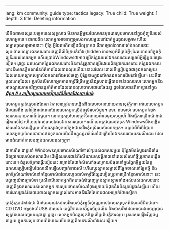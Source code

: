 

---

lang: km
community: guide
type: tactics
legacy: True
child: True
weight: 1
depth: 3
title: Deleting information

---

បើគិតតាមទស្សនៈបច្ចេកទេសសុទ្ធសាធ មិនមានអ្វីមួយដែលមានមុខងារលុបចោលនៅក្នុងកុំព្យូទ័ររបស់លោកអ្នកទេ។ ជាការពិត លោកអ្នកអាចទាញអូសឯកសារមួយទៅដាក់ក្នុងធុងសម្រាម ហើយសម្អាតធុងសម្រាមនោះ។ ប៉ុន្តែ អ្វីដែលកើតឡើងពិតប្រាកដ គឺវាសម្អាតiconរបស់ឯកសារនោះ លុបចោលឈ្មោះឯកសារនោះចេញពីលិបិក្រមកំបាំង(hidden index)អំពីគ្រប់អ្វីៗដែលមាននៅក្នុងកុំព្យូទ័ររបស់លោកអ្នក   ហើយប្រាប់Windowsថាអាចប្រើកន្លែងរបស់ឯកសារនោះសម្រាប់អ្វីធ្វើមួយផ្សេងទៀត។ ដូច្នេះ ដរាបណាកន្លែងឯកសារនោះមិនទាន់ត្រូវបានប្រើដោយពិតប្រាកដទេនោះ កន្លែងឯកសារនោះនឹងមានខ្លឹមសារនៃព័ត៌មានដែលបានលុបហើយនោះដដែល ពោលគឺប្រៀបដូចជាទូឯកសារមួយដែលគេយកស្លាកសម្គាល់ឯកសារទាំងអស់ចេញ ប៉ុន្តែខាងក្នុងនៅមានឯកសារដើមនៅឡើយ។ នេះគឺជាមូលហេតុដែល៖ ប្រសិនបើលោកអ្នកមានកម្មវិធីត្រឹមត្រូវនិងរួសរាន់ធ្វើបានទាន់ពេលវេលា លោកអ្នកនឹងអាចស្តារយកមកវិញបាននូវព័ត៌មានដែលបានលុបចោលដោយចៃដន្យ ដូចដែលបានពិភាក្សានៅក្នុង[***ជំពូក ៥ ៖ របៀបស្តារយកមកវិញនូវព័ត៌មានដែលបាត់បង់***](/km/chapter-5).

លោកអ្នកគួរកុំភ្លេចផងដែរថា ឯកសារត្រូវបានបង្កើតនិងលុបចោលដោយគ្មានសុវត្ថិភាព ដោយលោកអ្នកមិនបានដឹង នៅរៀងរាល់ពេលដែលលោកអ្នកប្រើកុំព្យូទ័ររបស់ខ្លួន។ ឧទា. ឧបមាថា លោកអ្នកកំពុងសរសេររបាយការណ៍ធំមួយ។ លោកអ្នកប្រហែលត្រូវចំណាយពេលមួយសប្តាហ៍ និងធ្វើការច្រើនម៉ោងជារៀងរាល់ថ្ងៃ ហើយនៅរាល់ពេលដែលឯកសាររបាយការណ៍នោះត្រូវបានថតទុក Windowsនឹងបង្កើតសំណៅឯកសារថ្មីមួយហើយរក្សាវាទុកនៅក្នុងថាសរឹងកុំព្យូទ័ររបស់លោកអ្នក។ បន្ទាប់ពីពីរបីថ្ងៃមក លោកអ្នកប្រហែលជាបានថតទុកដោយមិនដឹងខ្លួននូវសំណៅជាច្រើននៃឯកសាររបាយការណ៍នោះ ដែលមានដំណាក់កាលបញ្ចប់ឯកសារខុសៗគ្នា។

ជាការពិត ជាទូទៅ Windowsលុបចោលសំណៅចាស់ៗរបស់ឯកសារមួយ ប៉ុន្តែវាមិនស្វែងរកទីតាំងពិតប្រាកដរបស់ឯកសារដើម ដើម្បីសរសេរជាន់ពីលើដោយសុវត្ថិភាពនៅពេលសំណៅថ្មីត្រូវបានបង្កើតនោះទេ។ ជំនួសឱ្យការធ្វើរបៀបនេះ វាគ្រាន់តែដាក់សំណៅចុងក្រោយបំផុតទៅក្នុងផ្នែកថ្មីមួយនៃទូឯកសារប្រៀបធៀបដែលលើកឡើងបញ្ជាក់ខាងលើ ហើយប្តូរស្លាកសម្គាល់ពីផ្នែកចាស់ទៅផ្នែកថ្មី និងទុកឱ្យសំណៅចាស់នៅកន្លែងចាស់ដដែលរហូតដល់កម្មវិធីផ្សេងទៀតត្រូវការប្រើកន្លែងចាស់នោះ។ នេះបង្ហាញយ៉ាងច្បាស់ថា ប្រសិនបើលោកអ្នកពិតជាចង់បំផ្លាញគ្រប់ស្លាកស្នាមទាំងអស់របស់ឯកសារនោះចេញពីទូឯកសាររបស់លោកអ្នក ការលុបចោលសំណៅចុងក្រោយបំផុតនឹងមិនគ្រប់គ្រាន់ឡើយ ហើយការដែលគ្រាន់តែបោះចោលស្លាកសម្គាល់នោះអាចនឹងរឹតតែមានផលអាក្រក់ថែមទៀត។

ត្រូវកុំភ្លេចផងដែរថា មិនមែនមានតែថាសរឹងរបស់កុំព្យូទ័រប៉ុណ្ណោះទេដែលរក្សាទុកព័ត៌មានឌីជីតថល។ CD DVD អង្គចងចាំUSB ថាសទន់  មេម៉ូរីកាតរបស់ទូរស័ព្ទចល័ត និងថាសរឹងដែលអាចដោះចេញបាន សុទ្ធតែមានបញ្ហានេះដូចគ្នា ដូច្នេះ លោកអ្នកមិនគួរទុកចិត្តលើប្រតិបត្តិការលុប ឬសរសេរឡើងវិញធម្មតាមួយ ក្នុងការលុបចោលព័ត៌មានរសើបចេញពីឧបករណ៍ទាំងនេះឡើយ។


